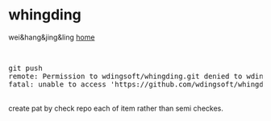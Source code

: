 # whingding
wei&amp;hang&amp;jing&amp;ling
<a href="home.htm">home</a>


<br>
<pre>
git push
remote: Permission to wdingsoft/whingding.git denied to wdingbox.
fatal: unable to access 'https://github.com/wdingsoft/whingding.git/': The requested URL returned error: 403
</pre>

<br>
create pat by check repo each of item rather than semi checkes.
<br>


